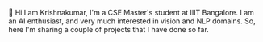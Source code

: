 👋 Hi I am Krishnakumar,
I'm a CSE Master's student at IIIT Bangalore. I am an AI enthusiast, and very much interested in vision and NLP domains. So, here I'm sharing a couple of projects that I have done so far.
